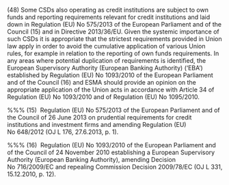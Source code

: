 (48) Some CSDs also operating as credit institutions are subject to own funds and reporting requirements relevant for credit institutions and laid down in Regulation (EU) No 575/2013 of the European Parliament and of the Council (15) and in Directive 2013/36/EU. Given the systemic importance of such CSDs it is appropriate that the strictest requirements provided in Union law apply in order to avoid the cumulative application of various Union rules, for example in relation to the reporting of own funds requirements. In any areas where potential duplication of requirements is identified, the European Supervisory Authority (European Banking Authority) (‘EBA’) established by Regulation (EU) No 1093/2010 of the European Parliament and of the Council (16) and ESMA should provide an opinion on the appropriate application of the Union acts in accordance with Article 34 of Regulation (EU) No 1093/2010 and of Regulation (EU) No 1095/2010.

%%% (15)  Regulation (EU) No 575/2013 of the European Parliament and of the Council of 26 June 2013 on prudential requirements for credit institutions and investment firms and amending Regulation (EU) No 648/2012 (OJ L 176, 27.6.2013, p. 1).

%%% (16)  Regulation (EU) No 1093/2010 of the European Parliament and of the Council of 24 November 2010 establishing a European Supervisory Authority (European Banking Authority), amending Decision No 716/2009/EC and repealing Commission Decision 2009/78/EC (OJ L 331, 15.12.2010, p. 12).
